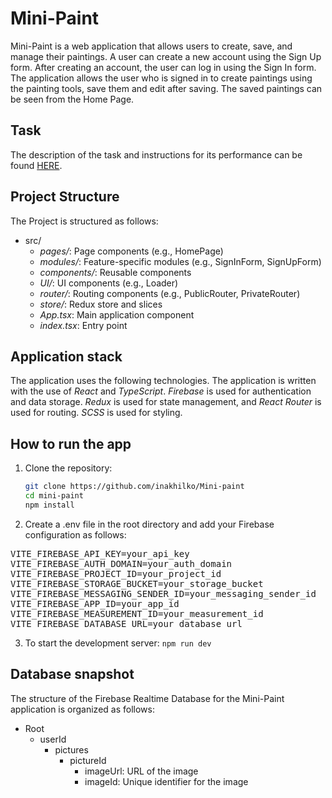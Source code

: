 # Mini-Paint

Mini-Paint is a web application that allows users to create, save, and manage their paintings. A user can create a new account using the Sign Up form. After creating an account, the user can log in using the Sign In form. The application allows the user who is signed in to create paintings using the painting tools, save them and edit after saving. The saved paintings can be seen from the Home Page.

## Task

The description of the task and instructions for its performance can be found [HERE](./docs/Innowise-Lab-Internship_Level2_Mini-paint.pdf).

## Project Structure

The Project is structured as follows:
* src/
  * _pages/_: Page components (e.g., HomePage)
  * _modules/_: Feature-specific modules (e.g., SignInForm, SignUpForm)
  * _components/_: Reusable components
  * _UI/_: UI components (e.g., Loader)
  * _router/_: Routing components (e.g., PublicRouter, PrivateRouter)
  * _store/_: Redux store and slices
  * _App.tsx_: Main application component
  * _index.tsx_: Entry point

## Application stack

The application uses the following technologies. The application is written with the use of _React_ and _TypeScript_. _Firebase_ is used for authentication and data storage. _Redux_ is used for state management, and _React Router_ is used for routing. _SCSS_ is used for styling.

## How to run the app

1. Clone the repository:
   ```bash
   git clone https://github.com/inakhilko/Mini-paint
   cd mini-paint 
   npm install 
   ```
2. Create a .env file in the root directory and add your Firebase configuration as follows:

<pre>
VITE_FIREBASE_API_KEY=your_api_key
VITE_FIREBASE_AUTH_DOMAIN=your_auth_domain
VITE_FIREBASE_PROJECT_ID=your_project_id 
VITE_FIREBASE_STORAGE_BUCKET=your_storage_bucket 
VITE_FIREBASE_MESSAGING_SENDER_ID=your_messaging_sender_id 
VITE_FIREBASE_APP_ID=your_app_id 
VITE_FIREBASE_MEASUREMENT_ID=your_measurement_id 
VITE_FIREBASE_DATABASE_URL=your_database_url
</pre>

3. To start the development server:  ```npm run dev```

## Database snapshot

The structure of the Firebase Realtime Database for the Mini-Paint application is organized as follows:
* Root
  * userId
    * pictures
      * pictureId
        * imageUrl: URL of the image
        * imageId: Unique identifier for the image
